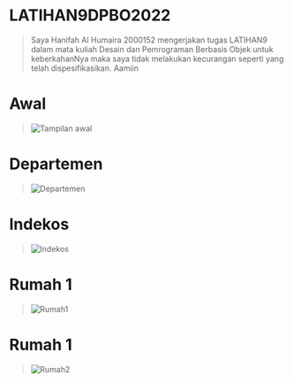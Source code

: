 # LATIHAN9DPBO2022

> Saya Hanifah Al Humaira 2000152 mengerjakan tugas LATIHAN9 dalam mata kuliah Desain dan Pemrograman Berbasis Objek untuk keberkahanNya maka saya tidak melakukan kecurangan seperti yang telah dispesifikasikan. Aamiin

# Awal
> ![Tampilan awal](https://user-images.githubusercontent.com/94789593/163543694-7caef1a7-2ac8-4350-891c-216b155abe73.png)

# Departemen
> ![Departemen](https://user-images.githubusercontent.com/94789593/163543728-8f81aa0c-afe1-4e16-8b3c-b5a1c4bbfdab.png)

# Indekos
> ![Indekos](https://user-images.githubusercontent.com/94789593/163543937-6a94ccf3-0cb6-402b-a25b-f1e9e0b3b298.png)


# Rumah 1
> ![Rumah1](https://user-images.githubusercontent.com/94789593/163543781-ba7f9059-333e-4df6-9b24-174dec774a50.png)

# Rumah 1
> ![Rumah2](https://user-images.githubusercontent.com/94789593/163543856-fa762dff-6cca-4268-80c7-71a61a8147f1.png)



